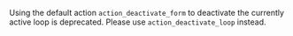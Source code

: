 Using the default action `action_deactivate_form` to deactivate the currently 
active loop is deprecated. Please use `action_deactivate_loop` instead.

